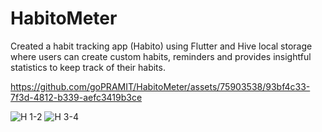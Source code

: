 # HabitoMeter
 Created a habit tracking app (Habito) using Flutter and Hive local storage where users can create custom habits,  reminders and provides insightful statistics to keep track of their habits.


https://github.com/goPRAMIT/HabitoMeter/assets/75903538/93bf4c33-7f3d-4812-b339-aefc3419b3ce

![H 1-2](https://github.com/goPRAMIT/HabitoMeter/assets/75903538/8e62bc0d-15a4-4502-818a-e5397ae2c995)
![H 3-4](https://github.com/goPRAMIT/HabitoMeter/assets/75903538/224f9d35-7980-4b2e-a2c5-3675d45c9106)

